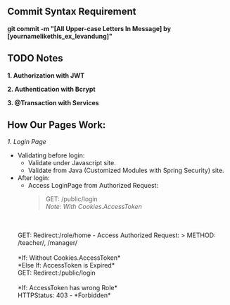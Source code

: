 ## Commit Syntax Requirement
**git commit -m "[All Upper-case Letters In Message] by [yournamelikethis_ex_levandung]"**

## TODO Notes
**1. Authorization with JWT**

**2. Authentication with Bcrypt**

**3. @Transaction with Services**

## How Our Pages Work:
*1. Login Page*
- Validating before login:
  - Validate under Javascript site.
  - Validate from Java (Customized Modules with Spring Security) site.
- After login:
  - Access LoginPage from Authorized Request:
    > GET: /public/login
  <br> *Note: With Cookies.AccessToken*
  <br>
  <br> GET: Redirect:/role/home
  - Access Authorized Request:
    > METHOD: /teacher/, /manager/
  <br>
  <br>*If: Without Cookies.AccessToken*
  <br>*Else If: AccessToken is Expired*
  <br>GET: Redirect:/public/login
  <br>
  <br>*If: AccessToken has wrong Role*
  <br>HTTPStatus: 403 - *Forbidden*
  
    
